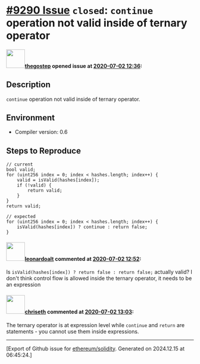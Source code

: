 # [\#9290 Issue](https://github.com/ethereum/solidity/issues/9290) `closed`: `continue` operation not valid inside of ternary operator

#### <img src="https://avatars.githubusercontent.com/u/15959632?u=c2f8e2cf7f1bdb50cf51fa93132523b556708ca8&v=4" width="50">[thegostep](https://github.com/thegostep) opened issue at [2020-07-02 12:36](https://github.com/ethereum/solidity/issues/9290):

## Description

`continue` operation not valid inside of ternary operator.

## Environment

- Compiler version: 0.6

## Steps to Reproduce

```solidity
// current
bool valid;
for (uint256 index = 0; index < hashes.length; index++) {
	valid = isValid(hashes[index]);
	if (!valid) {
		return valid;
	}
}
return valid;

// expected
for (uint256 index = 0; index < hashes.length; index++) {
	isValid(hashes[index]) ? continue : return false;
}
```


#### <img src="https://avatars.githubusercontent.com/u/504195?u=ce2facd14af9fd474ebff49f0d44891f56f7500f&v=4" width="50">[leonardoalt](https://github.com/leonardoalt) commented at [2020-07-02 12:52](https://github.com/ethereum/solidity/issues/9290#issuecomment-652987515):

Is `isValid(hashes[index]) ? return false : return false;` actually valid?
I don't think control flow is allowed inside the ternary operator, it needs to be an expression

#### <img src="https://avatars.githubusercontent.com/u/9073706?v=4" width="50">[chriseth](https://github.com/chriseth) commented at [2020-07-02 13:03](https://github.com/ethereum/solidity/issues/9290#issuecomment-652992722):

The ternary operator is at expression level while `continue` and `return` are statements - you cannot use them inside expressions.


-------------------------------------------------------------------------------



[Export of Github issue for [ethereum/solidity](https://github.com/ethereum/solidity). Generated on 2024.12.15 at 06:45:24.]
